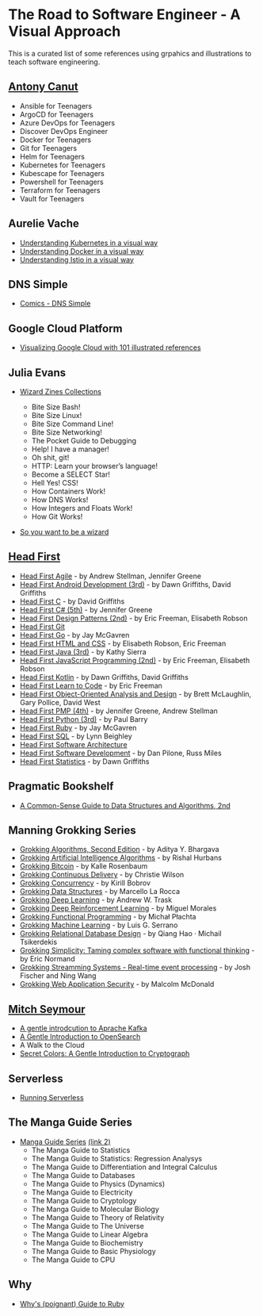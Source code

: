 # The Road to Software Engineer - A Visual Approach

This is a curated list of some references using grpahics and illustrations to teach software engineering. 

## [Antony Canut](https://github.com/AntonyCanut/AntonyCanut)

- Ansible for Teenagers
- ArgoCD for Teenagers
- Azure DevOps for Teenagers
- Discover DevOps Engineer
- Docker for Teenagers
- Git for Teenagers
- Helm for Teenagers
- Kubernetes for Teenagers
- Kubescape for Teenagers
- Powershell for Teenagers
- Terraform for Teenagers
- Vault for Teenagers

## Aurelie Vache

- [Understanding Kubernetes in a visual way](https://aurelievache.gumroad.com/l/understanding-kubernetes-visual-way) 
- [Understanding Docker in a visual way](https://aurelievache.gumroad.com/l/understanding-docker-visual-way) 
- [Understanding Istio in a visual way](https://aurelievache.gumroad.com/l/understanding-istio-visual-way) 

## DNS Simple
- [Comics - DNS Simple](https://dnsimple.com/comics)

## Google Cloud Platform

- [Visualizing Google Cloud with 101 illustrated references](https://www.goodreads.com/book/show/60692351-visualizing-google-cloud)

## Julia Evans

- [Wizard Zines Collections](https://wizardzines.com/zines/all-the-zines)
  - Bite Size Bash!
  - Bite Size Linux!
  - Bite Size Command Line!
  - Bite Size Networking!
  - The Pocket Guide to Debugging
  - Help! I have a manager!
  - Oh shit, git!
  - HTTP: Learn your browser’s language!
  - Become a SELECT Star!
  - Hell Yes! CSS!
  - How Containers Work!
  - How DNS Works!
  - How Integers and Floats Work!
  - How Git Works!

- [So you want to be a wizard](https://wizardzines.com/zines/wizard)

## [Head First](https://www.amazon.com/Head-First-Series-Books/b?ie=UTF8&node=8456760011)

- [Head First Agile](https://www.goodreads.com/book/show/30012890-head-first-agile) - by Andrew Stellman, Jennifer Greene
- [Head First Android Development (3rd)](https://www.goodreads.com/book/show/59706381-head-first-android-development) - by Dawn Griffiths,  David Griffiths
- [Head First C](https://www.goodreads.com/book/show/12447064-head-first-c) - by David Griffiths
- [Head First C# (5th)](https://www.goodreads.com/book/show/36954691-head-first-c) - by Jennifer Greene
- [Head First Design Patterns (2nd)](https://www.goodreads.com/book/show/56083609-head-first-design-patterns) - by Eric Freeman, Elisabeth Robson
- [Head First Git](https://www.goodreads.com/book/show/58230359-head-first-git)
- [Head First Go](https://www.goodreads.com/book/show/36800891-head-first-go) - by Jay McGavren
- [Head First HTML and CSS](https://www.goodreads.com/book/show/13355960-head-first-html-and-css) - by Elisabeth Robson, Eric Freeman
- [Head First Java (3rd)](https://www.goodreads.com/book/show/231262.Head_First_Java) - by Kathy Sierra
- [Head First JavaScript Programming (2nd)](https://www.goodreads.com/book/show/17912853-head-first-javascript-programming) - by Eric Freeman, Elisabeth Robson
- [Head First Kotlin](https://www.goodreads.com/book/show/44013141-head-first-kotlin) - by Dawn Griffiths, David Griffiths
- [Head First Learn to Code](https://www.goodreads.com/book/show/35355002-head-first-learn-to-code) - by Eric Freeman
- [Head First Object-Oriented Analysis and Design](https://www.goodreads.com/book/show/179207.Head_First_Object_Oriented_Analysis_and_Design) - by Brett McLaughlin, Gary Pollice, David West
- [Head First PMP (4th)](https://www.goodreads.com/book/show/43196881-head-first-pmp) - by Jennifer Greene, Andrew Stellman
- [Head First Python (3rd)](https://www.goodreads.com/book/show/8933914-head-first-python) - by Paul Barry
- [Head First Ruby](https://www.goodreads.com/book/show/23466394-head-first-ruby) - by Jay McGavren
- [Head First SQL](https://www.goodreads.com/book/show/1782447.Head_First_SQL) - by Lynn Beighley
- [Head First Software Architecture](https://www.goodreads.com/book/show/171671941-head-first-software-architecture)
- [Head First Software Development](https://www.goodreads.com/book/show/314063.Head_First_Software_Development) - by Dan Pilone, Russ Miles
- [Head First Statistics](https://www.goodreads.com/book/show/4419784-head-first-statistics) - by Dawn Griffiths

## Pragmatic Bookshelf

- [A Common-Sense Guide to Data Structures and Algorithms, 2nd](https://pragprog.com/titles/jwdsal2/a-common-sense-guide-to-data-structures-and-algorithms-second-edition)

## Manning Grokking Series

- [Grokking Algorithms, Second Edition](https://www.manning.com/books/grokking-algorithms-second-edition) - by Aditya Y. Bhargava
- [Grokking Artificial Intelligence Algorithms](https://www.manning.com/books/grokking-artificial-intelligence-algorithms) - by Rishal Hurbans
- [Grokking Bitcoin](https://www.manning.com/books/grokking-bitcoin) - by Kalle Rosenbaum
- [Grokking Continuous Delivery](https://www.manning.com/books/grokking-continuous-delivery) - by Christie Wilson
- [Grokking Concurrency](https://www.manning.com/books/grokking-concurrency) - by Kirill Bobrov
- [Grokking Data Structures](https://www.manning.com/books/grokking-data-structures) - by Marcello La Rocca
- [Grokking Deep Learning](https://www.manning.com/books/grokking-deep-learning) - by Andrew W. Trask
- [Grokking Deep Reinforcement Learning](https://www.manning.com/books/grokking-deep-reinforcement-learning) - by Miguel Morales
- [Grokking Functional Programming](https://www.manning.com/books/grokking-functional-programming) - by Michał Płachta
- [Grokking Machine Learning](https://www.manning.com/books/grokking-machine-learning) - by Luis G. Serrano
- [Grokking Relational Database Design](https://www.manning.com/books/grokking-relational-database-design) - by Qiang Hao · Michail Tsikerdekis
- [Grokking Simplicity: Taming complex software with functional thinking](https://www.manning.com/books/grokking-simplicity) - by Eric Normand
- [Grokking Streamming Systems - Real-time event processing](https://www.manning.com/books/grokking-streaming-systems) - by Josh Fischer and Ning Wang
- [Grokking Web Application Security](https://www.manning.com/books/grokking-web-application-security) - by Malcolm McDonald

## [Mitch Seymour](https://roundrobin.pub) 
- [A gentle introdcution to Aprache Kafka](https://www.gentlydownthe.stream)
- [A Gentle Introduction to OpenSearch](https://opensearch.roundrobin.pub)
- A Walk to the Cloud
- [Secret Colors: A Gentle Introduction to Cryptograph](https://roundrobin.pub/pages/secret-colors-announcement)

## Serverless

- [Running Serverless](https://runningserverless.com)

## The Manga Guide Series

- [Manga Guide Series](https://nostarch.com/manga-guide-13-book-set) [(link 2)](https://www.ohmsha.co.jp/english/manga.htm)
  - The Manga Guide to Statistics
  - The Manga Guide to Statistics: Regression Analysys
  - The Manga Guide to Differentiation and Integral Calculus
  - The Manga Guide to Databases
  - The Manga Guide to Physics (Dynamics)
  - The Manga Guide to Electricity
  - The Manga Guide to Cryptology
  - The Manga Guide to Molecular Biology
  - The Manga Guide to Theory of Relativity
  - The Manga Guide to The Universe
  - The Manga Guide to Linear Algebra
  - The Manga Guide to Biochemistry
  - The Manga Guide to Basic Physiology
  - The Manga Guide to CPU

## Why

- [Why's (poignant) Guide to Ruby](https://poignant.guide)
